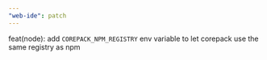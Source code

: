 ```yaml
---
"web-ide": patch
---
```


feat(node): add `COREPACK_NPM_REGISTRY` env variable to let corepack use the same registry as npm
